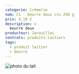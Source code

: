 ```yaml
---
categorie: Crèmerie
nom: C1 - beurre doux cru 250 g 
prix: 4,10 €
description: >
  beurre doux
producteur: Jarouilles
contrats: produits-laitiers
tags: 
  - produit laitier
  - beurre
---
```


![photo du lait](beurre.jpg)